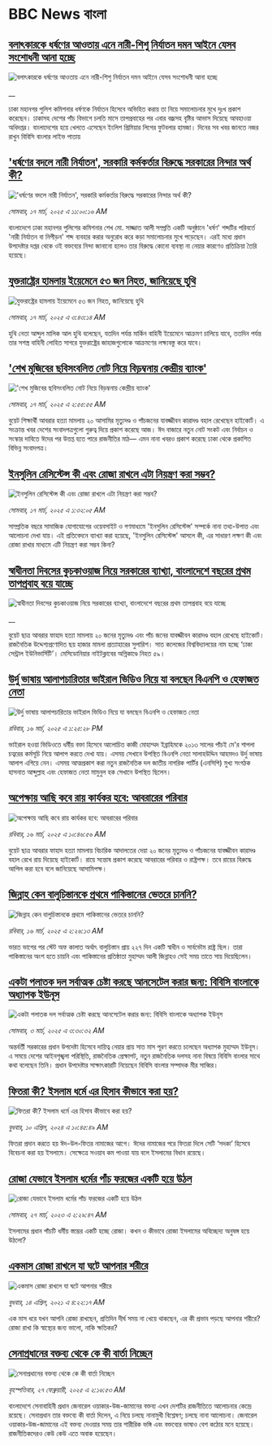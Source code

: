 # BBC News বাংলা## [বলাৎকারকে ধর্ষণের আওতায় এনে নারী-শিশু নির্যাতন দমন আইনে যেসব সংশোধনী আনা হচ্ছে](https://www.bbc.co.uk/bengali/live/cr5211g5v90t?at_campaign=githubrss)![বলাৎকারকে ধর্ষণের আওতায় এনে নারী-শিশু নির্যাতন দমন আইনে যেসব সংশোধনী আনা হচ্ছে](https://ichef.bbci.co.uk/ace/standard/240/cpsprodpb/0dc8/live/a98de7f0-0328-11f0-b50e-9d086302645f.jpg)__ঢাকা মহানগর পুলিশ কমিশনার ধর্ষণকে নির্যাতন হিসেবে অভিহিত করায় তা নিয়ে সমালোচনার মুখে দুঃখ প্রকাশ করেছেন। ঢাকাসহ দেশের পাঁচ বিভাগে চলতি মাসে তাপপ্রবাহের পর এবার বজ্রসহ বৃষ্টির আভাস দিয়েছে আবহাওয়া অধিদপ্তর। বাংলাদেশের হয়ে খেলতে এসেছেন ইংলিশ প্রিমিয়ার লিগের ফুটবলার হামজা। দিনের সব খবর জানতে নজর রাখুন বিবিসি বাংলার লাইভ পাতায়## ['ধর্ষণের বদলে নারী নির্যাতন', সরকারি কর্মকর্তার বিরুদ্ধে সরকারের নিন্দার অর্থ কী?](https://www.bbc.com/bengali/articles/cz9n00q72qeo?at_campaign=githubrss)!['ধর্ষণের বদলে নারী নির্যাতন', সরকারি কর্মকর্তার বিরুদ্ধে সরকারের নিন্দার অর্থ কী?](https://ichef.bbci.co.uk/ace/standard/240/cpsprodpb/5885/live/53ebc9d0-02f5-11f0-a97d-b5ce8bea1560.jpg)_সোমবার, ১৭ মার্চ, ২০২৫ এ ১১:০০:১৬ AM_বাংলাদেশে ঢাকা মহানগর পুলিশের কমিশনার শেখ মো. সাজ্জাত আলী সম্প্রতি একটি অনুষ্ঠানে 'ধর্ষণ' শব্দটির পরিবর্তে 'নারী নির্যাতন বা নিপীড়ন' শব্দ ব্যবহার করার অনুরোধ করে কড়া সমালোচনার মুখে পড়েছেন। এরই মধ্যে প্রধান উপদেষ্টার দপ্তর থেকে ওই বক্তব্যের নিন্দা জানানো হলেও তার বিরুদ্ধে কোনো ব্যবস্থা না নেয়ার কারণেও প্রতিক্রিয়া তৈরি হয়েছে।## [যুক্তরাষ্ট্রের হামলায় ইয়েমেনে ৫৩ জন নিহত, জানিয়েছে হুথি](https://www.bbc.com/bengali/articles/cvgwe12l88ko?at_campaign=githubrss)![যুক্তরাষ্ট্রের হামলায় ইয়েমেনে ৫৩ জন নিহত, জানিয়েছে হুথি](https://ichef.bbci.co.uk/ace/standard/240/cpsprodpb/ec80/live/88082390-02e0-11f0-a8b1-950887ddc6e5.jpg)_সোমবার, ১৭ মার্চ, ২০২৫ এ ৩:৪৩:১৪ AM_হুথি নেতা আব্দুল মালিক আল হুথি বলেছেন, যতদিন পর্যন্ত মার্কিন বাহিনী ইয়েমেনে আক্রমণ চালিয়ে যাবে, ততদিন পর্যন্ত তার সশস্ত্র বাহিনী লোহিত সাগরে যুক্তরাষ্ট্রের জাহাজগুলোকে আক্রমণের লক্ষ্যবস্তু করে যাবে।## ['শেখ মুজিবের ছবিসংবলিত নোট নিয়ে বিড়ম্বনায় কেন্দ্রীয় ব্যাংক'](https://www.bbc.com/bengali/articles/cgr2lzn1nkqo?at_campaign=githubrss)!['শেখ মুজিবের ছবিসংবলিত নোট নিয়ে বিড়ম্বনায় কেন্দ্রীয় ব্যাংক'](https://ichef.bbci.co.uk/ace/standard/240/cpsprodpb/ff6d/live/360acde0-02d6-11f0-8c56-4ffa485281c0.jpg)_সোমবার, ১৭ মার্চ, ২০২৫ এ ২:৫৫:৫৫ AM_বুয়েট শিক্ষার্থী আবরার হত্যা মামলায় ২০ আসামির মৃত্যুদণ্ড ও পাঁচজনের যাবজ্জীবন কারাদণ্ড বহাল রেখেছেন হাইকোর্ট। এ সংক্রান্ত খবর দেশের সংবাদপত্রগুলো গুরুত্ব দিয়ে প্রকাশ করেছে আজ।  ঈদ বাজারে নতুন নোট সংকট  এবং নির্বাচন ও সংস্কার দাবিতে ঈদের পর উত্তপ্ত হতে পারে রাজনীতির মাঠ— এমন নানা খবরও প্রকাশ করেছে ঢাকা থেকে প্রকাশিত বিভিন্ন সংবাদপত্র।## [ইনসুলিন রেসিস্টেন্স কী এবং রোজা রাখলে এটা নিয়ন্ত্রণ করা সম্ভব?](https://www.bbc.com/bengali/articles/c8j0xxpm4gmo?at_campaign=githubrss)![ইনসুলিন রেসিস্টেন্স কী এবং রোজা রাখলে এটা নিয়ন্ত্রণ করা সম্ভব?](https://ichef.bbci.co.uk/ace/standard/240/cpsprodpb/2d1d/live/4fe14390-0180-11f0-a8b1-950887ddc6e5.jpg)_সোমবার, ১৭ মার্চ, ২০২৫ এ ১:৩২:০৫ AM_সাম্প্রতিক বছরে সামাজিক যোগাযোগের ওয়েবসাইট ও গণমাধ্যমে 'ইনসুলিন রেসিস্টেন্স' সম্পর্কে নানা  তথ্য-উপাত্ত এবং আলোচনা দেখা যায়। এই প্রতিবেদনে ব্যাখ্যা করা হয়েছে, 'ইনসুলিন রেসিস্টেন্স' আসলে কী, এর সাধারণ লক্ষণ কী এবং রোজা রাখার মাধ্যমে এটি নিয়ন্ত্রণ করা সম্ভব কিনা?## [স্বাধীনতা দিবসের কুচকাওয়াজ নিয়ে সরকারের ব্যাখ্যা, বাংলাদেশে বছরের প্রথম তাপপ্রবাহ বয়ে যাচ্ছে](https://www.bbc.co.uk/bengali/live/cvg1042eggyt?at_campaign=githubrss)![স্বাধীনতা দিবসের কুচকাওয়াজ নিয়ে সরকারের ব্যাখ্যা, বাংলাদেশে বছরের প্রথম তাপপ্রবাহ বয়ে যাচ্ছে](https://ichef.bbci.co.uk/ace/standard/240/cpsprodpb/c9be/live/f6db1860-0248-11f0-8c3d-b7dcc7510cb1.jpg)__বুয়েট ছাত্র আবরার ফাহাদ হত্যা মামলায় ২০ জনের মৃত্যুদণ্ড  এবং পাঁচ জনের যাবজ্জীবন কারাদণ্ড বহাল রেখেছে হাইকোর্ট। রাজনৈতিক উদ্দেশ্যপ্রণোদিত ছয় হাজার মামলা প্রত্যাহারের সুপারিশ। সাত কলেজের বিশ্ববিদ্যালয়ের নাম হচ্ছে ‘ঢাকা সেন্ট্রাল ইউনিভার্সিটি’। মেসিডোনিয়ার নাইটক্লাবের অগ্নিকাণ্ডে নিহত ৫৯।## [উর্দু ভাষায় আলাপচারিতার ভাইরাল ভিডিও নিয়ে যা বলছেন বিএনপি ও হেফাজত নেতা](https://www.bbc.com/bengali/articles/cy9d1l28q9po?at_campaign=githubrss)![উর্দু ভাষায় আলাপচারিতার ভাইরাল ভিডিও নিয়ে যা বলছেন বিএনপি ও হেফাজত নেতা](https://ichef.bbci.co.uk/ace/standard/240/cpsprodpb/a4de/live/a292b5b0-0248-11f0-8c3d-b7dcc7510cb1.jpg)_রবিবার, ১৬ মার্চ, ২০২৫ এ ১:২৫:২৮ PM_ভাইরাল হওয়া ভিডিওতে ধর্মীয় বক্তা হিসেবে আলোচিত কাজী মোহাম্মদ ইব্রাহিমকে ২০১৩ সালের পাঁচই মে'র শাপলা চত্বরের কর্মসূচি নিয়ে আলাপ করতে দেখা যায়। এসময় সেখানে উপস্থিত বিএনপি নেতা সালাহউদ্দিন আহমদও উর্দু ভাষায় আলাপ এগিয়ে নেন। এসময় আত্মপ্রকাশ করা নতুন রাজনৈতিক দল জাতীয় নাগরিক পার্টির (এনসিপি)  মুখ্য সংগঠক হাসনাত আব্দুল্লাহ এবং হেফাজত নেতা মামুনুল হক সেখানে উপস্থিত ছিলেন।## [অপেক্ষায় আছি কবে রায় কার্যকর হবে: আবরারের পরিবার](https://www.bbc.com/bengali/articles/ckgye8g03gdo?at_campaign=githubrss)![অপেক্ষায় আছি কবে রায় কার্যকর হবে: আবরারের পরিবার](https://ichef.bbci.co.uk/ace/standard/240/cpsprodpb/40d9/live/3a968b40-024c-11f0-b50e-9d086302645f.jpg)_রবিবার, ১৬ মার্চ, ২০২৫ এ ১০:৪৬:৫৬ AM_বুয়েট ছাত্র আবরার ফাহাদ হত্যা মামলায় বিচারিক আদালতের দেয়া ২০ জনের মৃত্যুদণ্ড ও পাঁচজনের যাবজ্জীবন কারাদণ্ড বহাল রেখে রায় দিয়েছে হাইকোর্ট। রায়ে সন্তোষ প্রকাশ করেছে আবরারের পরিবার ও রাষ্ট্রপক্ষ। তবে রায়ের বিরুদ্ধে আপিল করা হবে বলে জানিয়েছে আসামিপক্ষ।## [জিন্নাহ কেন বালুচিস্তানকে প্রথমে পাকিস্তানের ভেতরে চাননি?](https://www.bbc.com/bengali/articles/cqlyggg67lro?at_campaign=githubrss)![জিন্নাহ কেন বালুচিস্তানকে প্রথমে পাকিস্তানের ভেতরে চাননি?](https://ichef.bbci.co.uk/ace/standard/240/cpsprodpb/d281/live/96c6ecf0-0186-11f0-b50e-9d086302645f.jpg)_রবিবার, ১৬ মার্চ, ২০২৫ এ ২:২৬:১৩ AM_ভারত ভাগের পর স্টেট অফ কালাত অর্থাৎ বালুচিস্তান প্রায় ২২৭ দিন একটি স্বাধীন ও সার্বভৌম রাষ্ট্র ছিল। তারা পাকিস্তানের অংশ হতে চায়নি এবং পাকিস্তানের প্রতিষ্ঠাতা মুহাম্মদ আলী জিন্নাহও সেই সময় তাতে সায় দিয়েছিলেন।## [একটা পলাতক দল সর্বাত্মক চেষ্টা করছে আনসেটেল করার জন্য:  বিবিসি বাংলাকে অধ্যাপক ইউনূস ](https://www.bbc.com/bengali/articles/cn4yy9gr8dlo?at_campaign=githubrss)![একটা পলাতক দল সর্বাত্মক চেষ্টা করছে আনসেটেল করার জন্য:  বিবিসি বাংলাকে অধ্যাপক ইউনূস ](https://ichef.bbci.co.uk/ace/standard/240/cpsprodpb/62c1/live/00c95a20-f5bb-11ef-896e-d7e7fb1719a4.jpg)_সোমবার, ৩ মার্চ, ২০২৫ এ ৩:৩০:৩২ AM_অন্তর্বর্তী সরকারের প্রধান উপদেষ্টা হিসেবে দায়িত্ব নেয়ার প্রায় সাত মাস পূরণ করতে চলেছেন অধ্যাপক মুহাম্মদ ইউনূস। এ সময়ে দেশের আইনশৃঙ্খলা পরিস্থিতি, রাজনৈতিক প্রেক্ষাপট, নতুন রাজনৈতিক দলসহ নানা বিষয়ে বিবিসি বাংলার সাথে কথা বলেছেন তিনি। প্রধান উপদেষ্টার সাক্ষাৎকারটি নিয়েছেন বিবিসি বাংলার সম্পাদক মীর সাব্বির।## [ফিতরা কী? ইসলাম ধর্মে এর হিসাব কীভাবে করা হয়?](https://www.bbc.com/bengali/articles/cglvy6z66v7o?at_campaign=githubrss)![ফিতরা কী? ইসলাম ধর্মে এর হিসাব কীভাবে করা হয়?](https://ichef.bbci.co.uk/ace/standard/240/cpsprodpb/f80f/live/ed98d290-f71a-11ee-af97-c31fb967c02d.jpg)_বুধবার, ১০ এপ্রিল, ২০২৪ এ ১০:৪৫:৪৯ AM_ফিতরা প্রদান করতে হয় ঈদ-উল-ফিতর নামাজের আগে। ঈদের নামাজের পরে ফিতরা দিলে সেটি ‘সদকা’ হিসেবে বিবেচনা করা হয় ইসলামে। সেক্ষেত্রে সওয়াব কম পাওয়া যায় বলে ইসলামের বিধান রয়েছে।## [রোজা যেভাবে ইসলাম ধর্মের পাঁচ ফরজের একটি হয়ে উঠল](https://www.bbc.com/bengali/articles/c3g54741n7xo?at_campaign=githubrss)![রোজা যেভাবে ইসলাম ধর্মের পাঁচ ফরজের একটি হয়ে উঠল](https://ichef.bbci.co.uk/ace/standard/240/cpsprodpb/4189/live/d60d8e90-cbe7-11ed-b78d-cd916892f770.jpg)_সোমবার, ২৭ মার্চ, ২০২৩ এ ২:২৯:৪৭ AM_ইসলামের প্রধান পাঁচটি ধর্মীয় স্তম্ভের একটি হচ্ছে রোজা। কখন ও কীভাবে রোজা ইসলামের অবিচ্ছেদ্য অনুষঙ্গ হয়ে উঠলো?## [একমাস রোজা রাখলে যা ঘটে আপনার শরীরে](https://www.bbc.com/bengali/news-44111398?at_campaign=githubrss)![একমাস রোজা রাখলে যা ঘটে আপনার শরীরে](https://ichef.bbci.co.uk/ace/standard/240/cpsprodpb/CA0A/production/_106822715_gettyimages-541284296.jpg)_বুধবার, ১৪ এপ্রিল, ২০২১ এ ৪:২২:১৭ AM_এক মাস ধরে যখন আপনি রোজা রাখছেন, প্রতিদিন দীর্ঘ সময় না খেয়ে থাকছেন, এর কী প্রভাব পড়ছে আপনার শরীরে? রোজা রাখা কি স্বাস্থ্যের জন্য ভালো, নাকি ক্ষতিকর?## [সেনাপ্রধানের বক্তব্য থেকে কে কী বার্তা নিচ্ছেন](https://www.bbc.com/bengali/articles/cx2rmvxz2d8o?at_campaign=githubrss)![সেনাপ্রধানের বক্তব্য থেকে কে কী বার্তা নিচ্ছেন](https://ichef.bbci.co.uk/ace/standard/240/cpsprodpb/86f9/live/ca3a6c50-f467-11ef-aeb3-bb556fdec0fe.png)_বৃহস্পতিবার, ২৭ ফেব্রুয়ারী, ২০২৫ এ ২:১৬:৫৩ AM_বাংলাদেশে সেনাবাহিনী প্রধান জেনারেল ওয়াকার-উজ-জামানের বক্তব্য এখন দেশটির রাজনীতিতে আলোচনার কেন্দ্রে রয়েছে। সেনাপ্রধান তার বক্তব্যে কী বার্তা দিলেন, এ নিয়ে চলছে নানামুখী বিশ্লেষণ; চলছে নানা আলোচনা। জেনারেল ওয়াকার-উজ-জামানের এই বক্তব্য দেওয়ার সময় তার শারীরিক ভঙ্গি এবং বক্তব্যের ভাষাও বেশ কঠোর মনে হয়েছে। রাজনীতিকদেরও কেউ কেউ এতে  অবাক হয়েছেন।